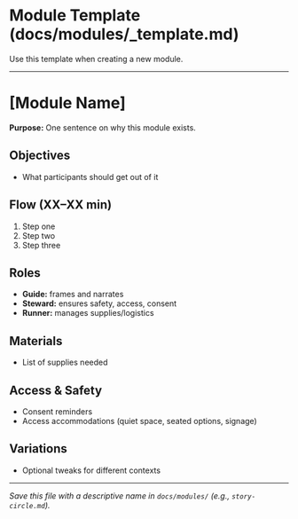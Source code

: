 # Module Template (docs/modules/\_template.md)

Use this template when creating a new module.

---

# \[Module Name]

**Purpose:** One sentence on why this module exists.

## Objectives

* What participants should get out of it

## Flow (XX–XX min)

1. Step one
2. Step two
3. Step three

## Roles

* **Guide:** frames and narrates
* **Steward:** ensures safety, access, consent
* **Runner:** manages supplies/logistics

## Materials

* List of supplies needed

## Access & Safety

* Consent reminders
* Access accommodations (quiet space, seated options, signage)

## Variations

* Optional tweaks for different contexts

---

*Save this file with a descriptive name in `docs/modules/` (e.g., `story-circle.md`).*
